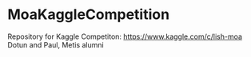 # MoaKaggleCompetition
Repository for Kaggle Competiton: https://www.kaggle.com/c/lish-moa
Dotun and Paul, Metis alumni
